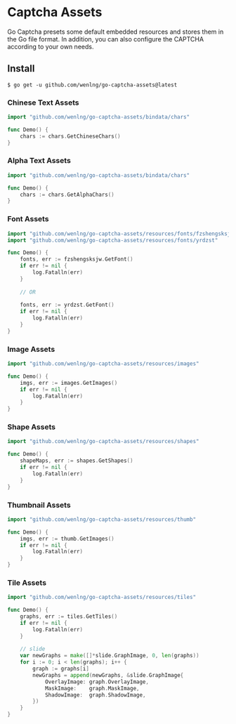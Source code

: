 # Captcha Assets
Go Captcha presets some default embedded resources and stores them in the Go file format. In addition, you can also configure the CAPTCHA according to your own needs.

## Install
```shell
$ go get -u github.com/wenlng/go-captcha-assets@latest
```

### Chinese Text Assets
```go
import "github.com/wenlng/go-captcha-assets/bindata/chars"

func Demo() {
    chars := chars.GetChineseChars()
}
```

### Alpha Text Assets
```go
import "github.com/wenlng/go-captcha-assets/bindata/chars"

func Demo() {
    chars := chars.GetAlphaChars()
}
```

### Font Assets
```go
import "github.com/wenlng/go-captcha-assets/resources/fonts/fzshengsksjw"
import "github.com/wenlng/go-captcha-assets/resources/fonts/yrdzst"

func Demo() {
    fonts, err := fzshengsksjw.GetFont()
    if err != nil {
        log.Fatalln(err)
    }
    
    // OR
    
    fonts, err := yrdzst.GetFont()
    if err != nil {
        log.Fatalln(err)
    }
}
```

### Image Assets
```go
import "github.com/wenlng/go-captcha-assets/resources/images"

func Demo() {
    imgs, err := images.GetImages()
    if err != nil {
        log.Fatalln(err)
    }
}
```

### Shape Assets
```go
import "github.com/wenlng/go-captcha-assets/resources/shapes"

func Demo() {
    shapeMaps, err := shapes.GetShapes()
    if err != nil {
        log.Fatalln(err)
    }
}
```

### Thumbnail Assets
```go
import "github.com/wenlng/go-captcha-assets/resources/thumb"

func Demo() {
    imgs, err := thumb.GetImages()
    if err != nil {
        log.Fatalln(err)
    }
}
```

### Tile Assets
```go
import "github.com/wenlng/go-captcha-assets/resources/tiles"

func Demo() {
    graphs, err := tiles.GetTiles()
    if err != nil {
        log.Fatalln(err)
    }
    
    // slide
    var newGraphs = make([]*slide.GraphImage, 0, len(graphs))
    for i := 0; i < len(graphs); i++ {
        graph := graphs[i]
        newGraphs = append(newGraphs, &slide.GraphImage{
            OverlayImage: graph.OverlayImage,
            MaskImage:    graph.MaskImage,
            ShadowImage:  graph.ShadowImage,
        })
    }
}
```